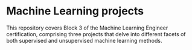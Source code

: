 
# Machine Learning projects
 This repository covers Block 3 of the Machine Learning Engineer certification, comprising three projects that delve into different facets of both supervised and unsupervised machine learning methods.
